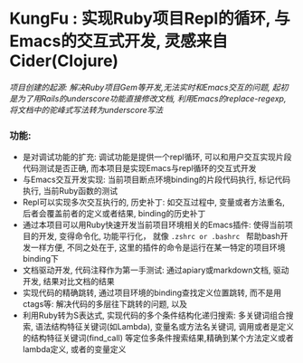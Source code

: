 # KungFu : 实现Ruby项目Repl的循环, 与Emacs的交互式开发, 灵感来自Cider(Clojure)

*项目创建的起源: 解决Ruby项目Gem等开发,无法实时和Emacs交互的问题, 起初是为了用Rails的underscore功能直接修改文档, 利用Emacs的replace-regexp, 将文档中的驼峰式写法转为underscore写法*

### 功能: 
* 是对调试功能的扩充: 调试功能是提供一个repl循环, 可以和用户交互实现片段代码测试是否正确, 而本项目是实现Emacs与repl循环的交互式开发
* 与Emacs交互开发实现: 当前项目断点环境binding的片段代码执行, 标记代码执行, 当前Ruby函数的测试 
* Repl可以实现多次交互执行的, 历史补丁: 如交互过程中, 变量或者方法重名, 后者会覆盖前者的定义或者结果, binding的历史补丁
* 通过本项目可以用Ruby快速开发当前项目环境相关的Emacs插件: 使得当前项目的开发, 变得命令化, 功能平行化， 就像 `.zshrc or .bashrc ` 帮助bash开发一样方便, 不同之处在于, 这里的插件的命令是运行在某一特定的项目环境binding下
* 文档驱动开发, 代码注释作为第一手测试: 通过apiary或markdown文档, 驱动开发, 结果对比文档的结果
* 实现代码的精确跳转, 通过项目环境的binding查找定义位置跳转, 而不是用ctags等: 解决代码的多层往下跳转的问题, 以及
* 利用Ruby转为S表达式, 实现代码的多个条件结构化递归搜索: 多关键词组合搜索, 语法结构特征关键词(如Lambda), 变量名或方法名关键词, 调用或者是定义的结构特征关键词(find_call) 等定位多条件搜索结果,精确到某个方法定义或者lambda定义, 或者的变量定义
